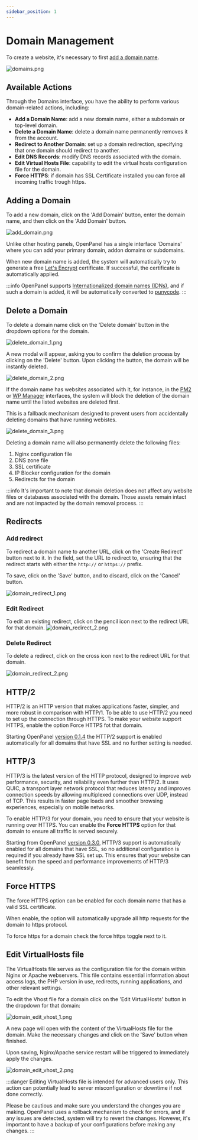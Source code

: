 ```yaml
---
sidebar_position: 1
---
```


# Domain Management

To create a website, it's necessary to first [add a domain name](/docs/panel/domains/#adding-domains).

![domains.png](/img/panel/v1/domains/domains.png)

## Available Actions

Through the Domains interface, you have the ability to perform various domain-related actions, including:

- **Add a Domain Name**: add a new domain name, either a subdomain or top-level domain.
- **Delete a Domain Name**: delete a domain name permanently removes it from the account.
- **Redirect to Another Domain**: set up a domain redirection, specifying that one domain should redirect to another.
- **Edit DNS Records**: modify DNS records associated with the domain.
- **Edit Virtual Hosts File**: capability to edit the virtual hosts configuration file for the domain.
- **Force HTTPS**: if domain has SSL Certificate installed you can force all incoming traffic trough https.


  
## Adding a Domain


To add a new domain, click on the 'Add Domain' button, enter the domain name, and then click on the 'Add Domain' button.

![add_domain.png](/img/panel/v1/domains/add_domain.png)

Unlike other hosting panels, OpenPanel has a single interface 'Domains' where you can add your primary domain, addon domains or subdomains.

When new domain name is added, the system will automatically try to generate a free [Let's Encrypt](https://letsencrypt.org/getting-started/) certificate. If successful, the certificate is automatically applied.

:::info
OpenPanel supports [Internationalized domain names (IDNs)](https://en.wikipedia.org/wiki/Internationalized_domain_name), and if such a domain is added, it will be automatically converted to [punycode](https://en.wikipedia.org/wiki/Punycode).
:::

## Delete a Domain

To delete a domain name click on the 'Delete domain' button in the dropdown options for the domain.

![delete_domain_1.png](/img/panel/v1/domains/delete_domain_1.png)

A new modal will appear, asking you to confirm the deletion process by clicking on the 'Delete' button. Upon clicking the button, the domain will be instantly deleted.

![delete_domain_2.png](/img/panel/v1/domains/delete_domain_2.png)

If the domain name has websites associated with it, for instance, in the [PM2](/docs/panel/applications/pm2) or [WP Manager](/docs/panel/applications/wordpress) interfaces, the system will block the deletion of the domain name until the listed websites are deleted first.

This is a fallback mechanisam designed to prevent users from accidentally deleting domains that have running webistes.

![delete_domain_3.png](/img/panel/v1/domains/delete_domain_3.png)

Deleting a domain name will also permanently delete the following files:

1. Nginx configuration file
2. DNS zone file
3. SSL certificate
4. IP Blocker configuration for the domain
5. Redirects for the domain

:::info
It's important to note that domain deletion does not affect any website files or databases associated with the domain. Those assets remain intact and are not impacted by the domain removal process.
:::


## Redirects


### Add redirect

To redirect a domain name to another URL, click on the 'Create Redirect' button next to it. In the field, set the URL to redirect to, ensuring that the redirect starts with either the `http://` or `https://` prefix.

To save, click on the 'Save' button, and to discard, click on the 'Cancel' button.

![domain_redirect_1.png](/img/panel/v1/domains/domain_redirect_1.png)

### Edit Redirect

To edit an existing redirect, click on the pencil icon next to the redirect URL for that domain.
![domain_redirect_2.png](/img/panel/v1/domains/domain_redirect_2.png)

### Delete Redirect

To delete a redirect, click on the cross icon next to the redirect URL for that domain.

![domain_redirect_2.png](/img/panel/v1/domains/domain_redirect_2.png)

## HTTP/2


HTTP/2 is an HTTP version that makes applications faster, simpler, and more robust in comparison with HTTP/1. To be able to use HTTP/2 you need to set up the connection through HTTPS. To make your website support HTTPS, enable the option Force HTTPS fot that domain.

Starting OpenPanel [version 0.1.4](/docs/changelog/0.1#014) the HTTP/2 support is enabled automatically for all domains that have SSL and no further setting is needed.


## HTTP/3

HTTP/3 is the latest version of the HTTP protocol, designed to improve web performance, security, and reliability even further than HTTP/2. It uses QUIC, a transport layer network protocol that reduces latency and improves connection speeds by allowing multiplexed connections over UDP, instead of TCP. This results in faster page loads and smoother browsing experiences, especially on mobile networks.

To enable HTTP/3 for your domain, you need to ensure that your website is running over HTTPS. You can enable the **Force HTTPS** option for that domain to ensure all traffic is served securely.

Starting from OpenPanel [version 0.3.0](/docs/changelog/0.3.0/#-polish), HTTP/3 support is automatically enabled for all domains that have SSL, so no additional configuration is required if you already have SSL set up. This ensures that your website can benefit from the speed and performance improvements of HTTP/3 seamlessly.



## Force HTTPS

The force HTTPS option can be enabled for each domain name that has a valid SSL certificate.

When enable, the option will automatically upgrade all http requests for the domain to https protocol.

To force https for a domain check the force https toggle next to it.


## Edit VirtualHosts file

The VirtualHosts file serves as the configuration file for the domain within Nginx or Apache webservers. This file contains essential information about access logs, the PHP version in use, redirects, running applications, and other relevant settings.

To edit the Vhost file for a domain click on the 'Edit VirtualHosts' button in the dropdown for that domain:

![domain_edit_vhost_1.png](/img/panel/v1/domains/domain_edit_vhost_1.png)


A new page will open with the content of the VirtualHosts file for the domain. Make the necessary changes and click on the 'Save' button when finished.

Upon saving, Nginx/Apache service restart will be triggered to immediately apply the changes.

![domain_edit_vhost_2.png](/img/panel/v1/domains/domain_edit_vhost_2.png)

:::danger
Editing VirtualHosts file is intended for advanced users only. This action can potentially lead to server misconfiguration or downtime if not done correctly.

Please be cautious and make sure you understand the changes you are making. OpenPanel uses a rollback mechanism to check for errors, and if any issues are detected, system will try to revert the changes. However, it's important to have a backup of your configurations before making any changes.
:::
